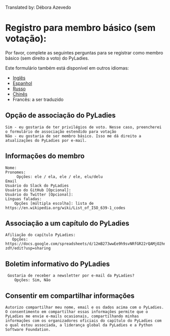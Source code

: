 Translated by: Débora Azevedo


# Registro para membro básico (sem votação):

Por favor, complete as seguintes perguntas para se registrar como membro básico (sem direito a voto) do PyLadies.

Este formulário também está disponível em outros idiomas:

- [Inglês](https://github.com/pyladies/project-admin-logisitics/blob/master/forms/basic-membership-form-en.md)
- [Espanhol](https://github.com/pyladies/project-admin-logisitics/blob/master/forms/basic-membership-form-es.md)
- [Russo](https://github.com/pyladies/project-admin-logisitics/blob/master/forms/basic-membership-form-ru.md)
- [Chinês](https://github.com/pyladies/project-admin-logisitics/blob/master/forms/basic-membership-form-cn.md)
- Francês: a ser traduzido

## Opção de associação do PyLadies
    
    Sim - eu gostaria de ter privilégios de voto. Nesse caso, preencherei o formulário de associação estendido para votação
    Não - eu gostaria de ser membro básico. Isso me dá direito a atualizações do PyLadies por e-mail.


## Informações do membro
    Nome:
    Pronomes:
         Opções: ele / ela, ele / ele, elu/delu 
    Email
    Usuário do Slack do PyLadies
    Usuário do GitHub [Opcional]:
    Usuário do Twitter [Opcional]:
    Línguas faladas:
        Opções [múltipla escolha]: lista de https://en.wikipedia.org/wiki/List_of_ISO_639-1_codes

## Associação a um capítulo do PyLadies

    Afiliação do capítulo PyLadies:
       Opções: https://docs.google.com/spreadsheets/d/12mB273wwEe9h9svNRfGR22rQAMjO2hn_lahWzMT-zdY/edit?usp=sharing

## Boletim informativo do PyLadies

     Gostaria de receber a newsletter por e-mail da PyLadies?
        Opções: Sim, Não

## Consentir em compartilhar informações

    Autorizo ​​compartilhar meu nome, email e os dados acima com o PyLadies. O consentimento em compartilhar essas informações permite que o PyLadies me envie e-mails ocasionais, compartilhando minhas informações com os organizadores oficiais do capítulo do PyLadies com o qual estou associada, a liderança global da PyLadies e a Python Software Foundation.
